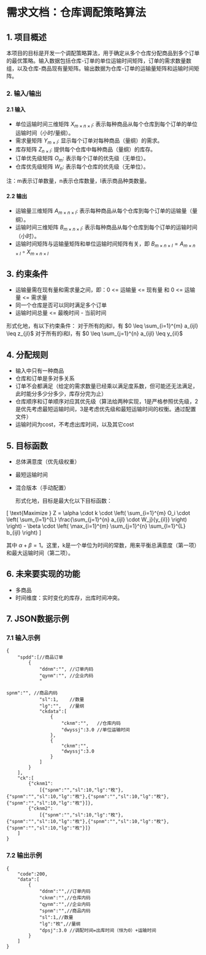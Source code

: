 # 需求文档：仓库调配策略算法

## 1. 项目概述

本项目的目标是开发一个调配策略算法，用于确定从多个仓库分配商品到多个订单的最优策略。输入数据包括仓库-订单的单位运输时间矩阵，订单的需求数量数组，以及仓库-商品现有量矩阵。输出数据为仓库-订单的运输量矩阵和运输时间矩阵。

### 2. 输入/输出

#### 2.1 输入

- 单位运输时间三维矩阵 $X_{m \times n \times l}$: 表示每种商品从每个仓库到每个订单的单位运输时间（小时/量纲）。
- 需求量矩阵 $Y_{m \times l}$: 显示每个订单对每种商品（量纲）的需求。
- 库存矩阵 $Z_{n \times l}$: 提供每个仓库中每种商品（量纲）的库存。
- 订单优先级矩阵 $O_{m}$: 表示每个订单的优先级（无单位）。
- 仓库优先级矩阵 $W_{n}$: 表示每个仓库的优先级（无单位）。

注：m表示订单数量，n表示仓库数量，l表示商品种类数量。

#### 2.2 输出

- 运输量三维矩阵 $A_{m \times n \times l}$: 表示每种商品从每个仓库到每个订单的运输量（量纲）。
- 运输时间三维矩阵 $B_{m \times n \times l}$: 表示每种商品从每个仓库到每个订单的运输时间（小时）。
- 运输时间矩阵与运输量矩阵和单位运输时间矩阵有关，即 $B_{m \times n \times l} = A_{m \times n \times l} \circ X_{m \times n \times l}$




## 3. 约束条件

- 运输量需在现有量和需求量之间，即：0 <= 运输量 <= 现有量 和 0 <= 运输量 <= 需求量
- 同一个仓库是否可以同时满足多个订单
- 运输时间总量 <= 最晚时间 - 当前时间

形式化地，有以下约束条件：
 对于所有的j和l，有 $0 \leq \sum_{i=1}^{m} a_{ijl} \leq z_{jl}$
 对于所有的i和l，有 $0 \leq \sum_{j=1}^{n} a_{ijl} \leq y_{il}$





## 4. 分配规则

- 输入中只有一种商品
- 仓库和订单是多对多关系
- 订单不会都满足（给定的需求数量已经乘以满足度系数，但可能还无法满足，此时能分多少分多少，库存分完为止）
- 仓库顺序和订单顺序对应其优先级（算法给两种实现，1是严格参照优先级，2是优先考虑最短运输时间，3是考虑优先级和最短运输时间的权衡。通过配置文件）
- 运输时间为cost，不考虑出库时间，以及其它cost

## 5. 目标函数

- 总体满意度（优先级权重）
- 最短运输时间
- 混合版本（手动配置）
  
  形式化地，目标是最大化以下目标函数：

\[
\text{Maximize } Z = \alpha \cdot k \cdot \left( \sum_{i=1}^{m} O_i \cdot \left( \sum_{l=1}^{L} \frac{\sum_{j=1}^{n} a_{ijl} \cdot W_j}{y_{il}} \right) \right) - \beta \cdot \left( \max_{i=1}^{m} \sum_{j=1}^{n} \sum_{l=1}^{L} b_{ijl} \right)
\]

其中 $\alpha + \beta = 1$。这里，k是一个单位为时间的常数，用来平衡总满意度（第一项）和最大运输时间（第二项）。

## 6. 未来要实现的功能

- 多商品
- 时间维度：实时变化的库存，出库时间冲突。

## 7. JSON数据示例

### 7.1 输入示例

```
{
	"spdd":[//商品订单
		{
			"ddnm":"", //订单内码
			"qynm":"", //企业内码
			"

spnm":"", //商品内码
			"sl":1,    //数量
			"lg":"",   //量纲
			"ckdata":[
				{
					"cknm":"",   //仓库内码
					"dwyssj":3.0 //单位运输时间
				},
				{
					"cknm":"",
					"dwyssj":3.0
				}
			]
		}
	],
	"ck":[
		{"cknm1":
			[{"spnm":"","sl":10,"lg":"枚"},{"spnm":"","sl":10,"lg":"枚"},{"spnm":"","sl":10,"lg":"枚"},{"spnm":"","sl":10,"lg":"枚"}]},
		{"cknm2":
			[{"spnm":"","sl":10,"lg":"枚"},{"spnm":"","sl":10,"lg":"枚"},{"spnm":"","sl":10,"lg":"枚"},{"spnm":"","sl":10,"lg":"枚"}]}
	]
}
```

### 7.2 输出示例

```
{
	"code":200,
	"data":[
		{
			"ddnm":"",//订单内码
			"cknm":"",//仓库内码
			"qynm":"",//企业内码
			"spnm":"",//商品内码
			"sl":1,//数量
			"lg":"枚",//量纲
			"dpsj":3.0 //调配时间=出库时间（恒为0）+运输时间
		}
	]
}
```
